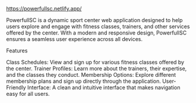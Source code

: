 https://powerfullsc.netlify.app/


PowerfullSC is a dynamic sport center web application designed to help users explore and engage with fitness classes, trainers, and other services offered by the center. With a modern and responsive design, PowerfullSC ensures a seamless user experience across all devices.

Features

Class Schedules: View and sign up for various fitness classes offered by the center.
Trainer Profiles: Learn more about the trainers, their expertise, and the classes they conduct.
Membership Options: Explore different membership plans and sign up directly through the application.
User-Friendly Interface: A clean and intuitive interface that makes navigation easy for all users.
